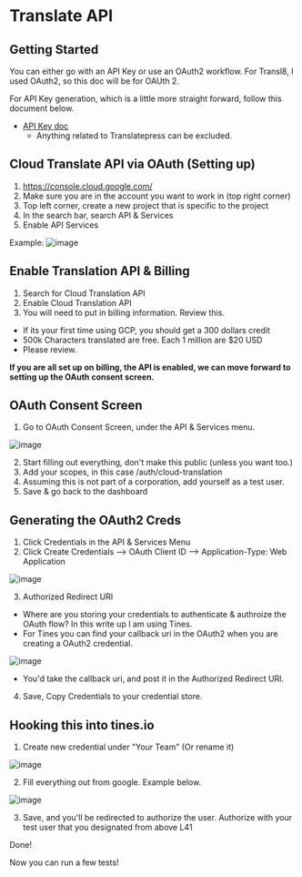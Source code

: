 # Translate API

## Getting Started

You can either go with an API Key or use an OAuth2 workflow. For Transl8, I used OAuth2, so this doc will be for OAUth 2.

For API Key generation, which is a little more straight forward, follow this document below.

- [API Key doc](https://translatepress.com/docs/automatic-translation/generate-google-api-key/)
  - Anything related to Translatepress can be excluded.

## Cloud Translate API via OAuth (Setting up)

1. https://console.cloud.google.com/
2.  Make sure you are in the account you want to work in (top right corner)
3. Top left corner, create a new project that is specific to the project
4. In the search bar, search API & Services
5. Enable API Services

  Example:
![image](https://user-images.githubusercontent.com/38545800/156888389-975d8a88-a6d2-4f54-ade7-d178915c8157.png)

## Enable Translation API & Billing

1. Search for Cloud Translation API
2. Enable Cloud Translation API
3. You will need to put in billing information. Review this.
  -  If its your first time using GCP, you should get a 300 dollars credit
  - 500k Characters translated are free. Each 1 million are $20 USD
  - Please review.

**If you are all set up on billing, the API is enabled, we can move forward to setting up the OAuth consent screen.**

## OAuth Consent Screen

1. Go to OAuth Consent Screen, under the API & Services menu.

![image](https://user-images.githubusercontent.com/38545800/156888747-05044e13-7c9f-4e87-b2fc-00f44a94b4ed.png)

2. Start filling out everything, don't make this public (unless you want too.)
3. Add your scopes, in this case /auth/cloud-translation
4. Assuming this is not part of a corporation, add yourself as a test user.
5. Save & go back to the dashboard

## Generating the OAuth2 Creds

1. Click Credentials in the API & Services Menu
2. Click Create Credentials --> OAuth Client ID --> Application-Type: Web Application


![image](https://user-images.githubusercontent.com/38545800/156889249-89e9209c-07f5-4d68-8aaf-5592ba391232.png)

3. Authorized Redirect URI
- Where are you storing your credentials to authenticate & authroize the OAuth flow? In this write up I am using Tines.
- For Tines you can find your callback uri in the OAuth2 when you are creating a OAuth2 credential. 

![image](https://user-images.githubusercontent.com/38545800/156889517-aabdcb02-505c-4d3c-98fb-d895336e8b26.png)

- You'd take the callback uri, and post it in the Authorized Redirect URI.

4. Save, Copy Credentials to your credential store.


## Hooking this into tines.io

1. Create new credential under "Your Team" (Or rename it)

![image](https://user-images.githubusercontent.com/38545800/156889721-26df1c86-b213-4c39-94a0-aa8e4256b0c5.png)

2. Fill everything out from google. Example below.

![image](https://user-images.githubusercontent.com/38545800/156889807-7a7cccfd-f27e-4fd3-9b5f-e10a2acae35b.png)

3. Save, and you'll be redirected to authorize the user. Authorize with your test user that you designated from above L41

Done!

Now  you can run a few tests!
